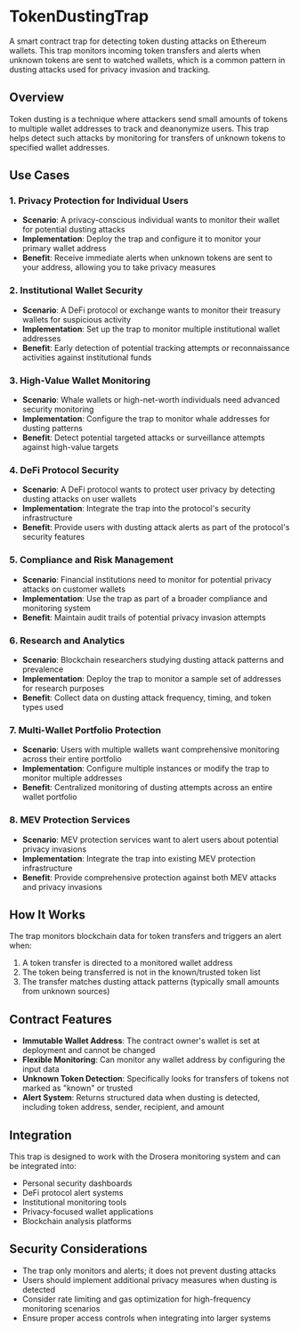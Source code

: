 # TokenDustingTrap

A smart contract trap for detecting token dusting attacks on Ethereum wallets. This trap monitors incoming token transfers and alerts when unknown tokens are sent to watched wallets, which is a common pattern in dusting attacks used for privacy invasion and tracking.

## Overview

Token dusting is a technique where attackers send small amounts of tokens to multiple wallet addresses to track and deanonymize users. This trap helps detect such attacks by monitoring for transfers of unknown tokens to specified wallet addresses.

## Use Cases

### 1. **Privacy Protection for Individual Users**
- **Scenario**: A privacy-conscious individual wants to monitor their wallet for potential dusting attacks
- **Implementation**: Deploy the trap and configure it to monitor your primary wallet address
- **Benefit**: Receive immediate alerts when unknown tokens are sent to your address, allowing you to take privacy measures

### 2. **Institutional Wallet Security**
- **Scenario**: A DeFi protocol or exchange wants to monitor their treasury wallets for suspicious activity
- **Implementation**: Set up the trap to monitor multiple institutional wallet addresses
- **Benefit**: Early detection of potential tracking attempts or reconnaissance activities against institutional funds

### 3. **High-Value Wallet Monitoring**
- **Scenario**: Whale wallets or high-net-worth individuals need advanced security monitoring
- **Implementation**: Configure the trap to monitor whale addresses for dusting patterns
- **Benefit**: Detect potential targeted attacks or surveillance attempts against high-value targets

### 4. **DeFi Protocol Security**
- **Scenario**: A DeFi protocol wants to protect user privacy by detecting dusting attacks on user wallets
- **Implementation**: Integrate the trap into the protocol's security infrastructure
- **Benefit**: Provide users with dusting attack alerts as part of the protocol's security features

### 5. **Compliance and Risk Management**
- **Scenario**: Financial institutions need to monitor for potential privacy attacks on customer wallets
- **Implementation**: Use the trap as part of a broader compliance and monitoring system
- **Benefit**: Maintain audit trails of potential privacy invasion attempts

### 6. **Research and Analytics**
- **Scenario**: Blockchain researchers studying dusting attack patterns and prevalence
- **Implementation**: Deploy the trap to monitor a sample set of addresses for research purposes
- **Benefit**: Collect data on dusting attack frequency, timing, and token types used

### 7. **Multi-Wallet Portfolio Protection**
- **Scenario**: Users with multiple wallets want comprehensive monitoring across their entire portfolio
- **Implementation**: Configure multiple instances or modify the trap to monitor multiple addresses
- **Benefit**: Centralized monitoring of dusting attempts across an entire wallet portfolio

### 8. **MEV Protection Services**
- **Scenario**: MEV protection services want to alert users about potential privacy invasions
- **Implementation**: Integrate the trap into existing MEV protection infrastructure
- **Benefit**: Provide comprehensive protection against both MEV attacks and privacy invasions

## How It Works

The trap monitors blockchain data for token transfers and triggers an alert when:
1. A token transfer is directed to a monitored wallet address
2. The token being transferred is not in the known/trusted token list
3. The transfer matches dusting attack patterns (typically small amounts from unknown sources)

## Contract Features

- **Immutable Wallet Address**: The contract owner's wallet is set at deployment and cannot be changed
- **Flexible Monitoring**: Can monitor any wallet address by configuring the input data
- **Unknown Token Detection**: Specifically looks for transfers of tokens not marked as "known" or trusted
- **Alert System**: Returns structured data when dusting is detected, including token address, sender, recipient, and amount

## Integration

This trap is designed to work with the Drosera monitoring system and can be integrated into:
- Personal security dashboards
- DeFi protocol alert systems  
- Institutional monitoring tools
- Privacy-focused wallet applications
- Blockchain analysis platforms

## Security Considerations

- The trap only monitors and alerts; it does not prevent dusting attacks
- Users should implement additional privacy measures when dusting is detected
- Consider rate limiting and gas optimization for high-frequency monitoring scenarios
- Ensure proper access controls when integrating into larger systems